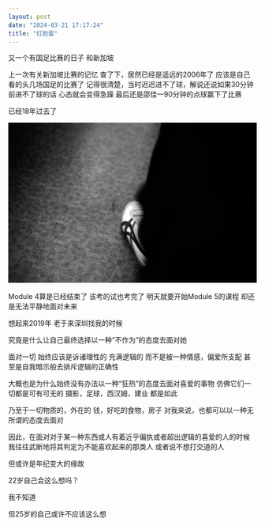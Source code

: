 ```yaml
---
layout: post
date: "2024-03-21 17:17:24"
title: "红脸蛋"
---
```


又一个有国足比赛的日子
和新加坡

上一次有关新加坡比赛的记忆
查了下，居然已经是遥远的2006年了
应该是自己看的头几场国足的比赛了
记得很清楚，当时迟迟进不了球，解说还说如果30分钟前进不了球的话
心态就会变得急躁
最后还是邵佳一90分钟的点球赢下了比赛

已经18年过去了

<img alt="Foot" src="/assets/posts/foot-1.jpg" class="post-image black"/>

Module 4算是已经结束了
该考的试也考完了
明天就要开始Module 5的课程
却还是无法平静地面对未来

想起来2019年
老于来深圳找我的时候

究竟是什么让自己最终选择以一种“不作为”的态度去面对她

面对一切
始终应该是诉诸理性的
充满逻辑的
而不是被一种情感，偏爱所支配
甚至是自我暗示般去排斥逻辑的正确性

大概也是为什么始终没有办法以一种“狂热”的态度去面对喜爱的事物
仿佛它们一切都是可有可无的
摄影，足球，西汉姆，建业
都是如此

乃至于一切物质的，外在的
钱，好吃的食物，房子
对我来说，也都可以以一种无所谓的态度去面对

因此，在面对对于某一种东西或人有着近乎偏执或者超出逻辑的喜爱的人的时候
我往往武断地将其判定为不能喜欢起来的那类人
或者说不想打交道的人

但或许是年纪变大的缘故

22岁自己会这么想吗？

我不知道

但25岁的自己或许不应该这么想

